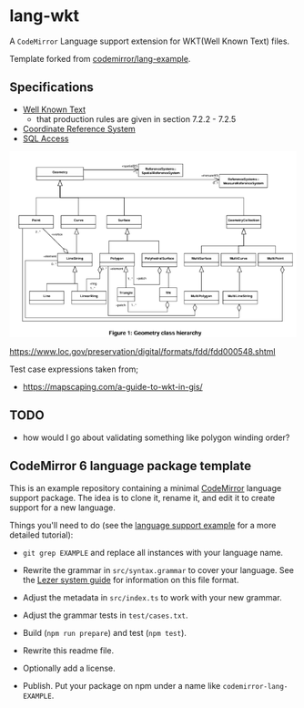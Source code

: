 # lang-wkt

A `CodeMirror` Language support extension for WKT(Well Known Text) files.

Template forked from [codemirror/lang-example](https://github.com/codemirror/lang-example).

## Specifications

- [Well Known Text](https://www.ogc.org/publications/standard/sfa/)
  - that production rules are given in section 7.2.2 - 7.2.5
- [Coordinate Reference System](https://www.ogc.org/publications/standard/wkt-crs/)
- [SQL Access](https://www.ogc.org/publications/standard/sfs/)

![A UML class diagram for WKT Geometries](./wkt_class_uml.png)

https://www.loc.gov/preservation/digital/formats/fdd/fdd000548.shtml

Test case expressions taken from;
 - https://mapscaping.com/a-guide-to-wkt-in-gis/



## TODO

- how would I go about validating something like polygon winding order?

## CodeMirror 6 language package template

This is an example repository containing a minimal [CodeMirror](https://codemirror.net/6/) language support package. The idea is to clone it, rename it, and edit it to create support for a new language.

Things you'll need to do (see the [language support example](https://codemirror.net/6/examples/lang-package/) for a more detailed tutorial):

 * `git grep EXAMPLE` and replace all instances with your language name.

 * Rewrite the grammar in `src/syntax.grammar` to cover your language. See the [Lezer system guide](https://lezer.codemirror.net/docs/guide/#writing-a-grammar) for information on this file format.

 * Adjust the metadata in `src/index.ts` to work with your new grammar.

 * Adjust the grammar tests in `test/cases.txt`.

 * Build (`npm run prepare`) and test (`npm test`).

 * Rewrite this readme file.

 * Optionally add a license.

 * Publish. Put your package on npm under a name like `codemirror-lang-EXAMPLE`.